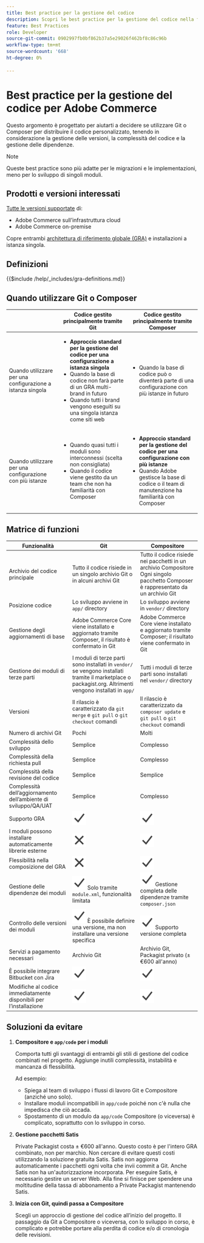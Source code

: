 ```yaml
---
title: Best practice per la gestione del codice
description: Scopri le best practice per la gestione del codice nella fase di sviluppo dei progetti Adobe Commerce.
feature: Best Practices
role: Developer
source-git-commit: 0902997fb0bf862b37a5e29026f462bf8c86c96b
workflow-type: tm+mt
source-wordcount: '668'
ht-degree: 0%

---
```



# Best practice per la gestione del codice per Adobe Commerce

Questo argomento è progettato per aiutarti a decidere se utilizzare Git o Composer per distribuire il codice personalizzato, tenendo in considerazione la gestione delle versioni, la complessità del codice e la gestione delle dipendenze.

>[!NOTE]
>
>Queste best practice sono più adatte per le migrazioni e le implementazioni, meno per lo sviluppo di singoli moduli.

## Prodotti e versioni interessati

[Tutte le versioni supportate](../../../release/versions.md) di:

- Adobe Commerce sull’infrastruttura cloud
- Adobe Commerce on-premise

Copre entrambi [architettura di riferimento globale (GRA)](../../architecture/global-reference/overview.md) e installazioni a istanza singola.

## Definizioni

{{$include /help/_includes/gra-definitions.md}}

## Quando utilizzare Git o Composer

<table>
<thead>
  <tr>
    <th></th>
    <th>Codice gestito principalmente tramite Git</th>
    <th>Codice gestito principalmente tramite Composer</th>
  </tr>
</thead>
<tbody>
  <tr>
    <td>Quando utilizzare per una configurazione a istanza singola</td>
    <td>
      <ul>
        <li><strong>Approccio standard per la gestione del codice per una configurazione a istanza singola</strong></li>
        <li>Quando la base di codice non farà parte di un GRA multi-brand in futuro</li>
        <li>Quando tutti i brand vengono eseguiti su una singola istanza come siti web</li>
      </ul>
    </td>
    <td>
      <ul>
        <li>Quando la base di codice può o diventerà parte di una configurazione con più istanze in futuro</li>
      </ul>
    </td>
  </tr>
  <tr>
    <td>Quando utilizzare per una configurazione con più istanze</td>
    <td>
      <ul>
        <li>Quando quasi tutti i moduli sono interconnessi (scelta non consigliata)</li>
        <li>Quando il codice viene gestito da un team che non ha familiarità con Composer</li>
      </ul>
    </td>
    <td>
      <ul>
        <li><strong>Approccio standard per la gestione del codice per una configurazione con più istanze</strong></li>
        <li>Quando Adobe gestisce la base di codice o il team di manutenzione ha familiarità con Composer</li>
      </ul>
    </td>
  </tr>
</tbody>
</table>

## Matrice di funzioni

| Funzionalità | Git | Compositore |
|------------------------------------------------------|-------------------------------------------------------------------------------------------------------------------------------------------------------|-------------------------------------------------------------------------------------------------------------------------------|
| Archivio del codice principale | Tutto il codice risiede in un singolo archivio Git o in alcuni archivi Git | Tutto il codice risiede nei pacchetti in un archivio Compositore<br>Ogni singolo pacchetto Composer è rappresentato da un archivio Git |
| Posizione codice | Lo sviluppo avviene in `app/` directory | Lo sviluppo avviene in `vendor/` directory |
| Gestione degli aggiornamenti di base | Adobe Commerce Core viene installato e aggiornato tramite Composer, il risultato è confermato in Git | Adobe Commerce Core viene installato e aggiornato tramite Composer; il risultato viene confermato in Git |
| Gestione dei moduli di terze parti | I moduli di terze parti sono installati in `vendor/` se vengono installati tramite il marketplace o packagist.org. Altrimenti vengono installati in `app/` | Tutti i moduli di terze parti sono installati nel `vendor/` directory |
| Versioni | Il rilascio è caratterizzato da `git merge` e `git pull` o `git checkout` comandi | Il rilascio è caratterizzato da `composer update` e `git pull` o `git checkout` comandi |
| Numero di archivi Git | Pochi | Molti |
| Complessità dello sviluppo | Semplice | Complesso |
| Complessità della richiesta pull | Semplice | Complesso |
| Complessità della revisione del codice | Semplice | Semplice |
| Complessità dell’aggiornamento dell’ambiente di sviluppo/QA/UAT | Semplice | Complesso |
| Supporto GRA | ![Icona Sì](../../../assets/yes.svg) | ![Icona Sì](../../../assets/yes.svg) |
| I moduli possono installare automaticamente librerie esterne | ![Nessuna icona](../../../assets/no.svg) | ![Icona Sì](../../../assets/yes.svg) |
| Flessibilità nella composizione del GRA | ![Nessuna icona](../../../assets/no.svg) | ![Icona Sì](../../../assets/yes.svg) |
| Gestione delle dipendenze dei moduli | ![Icona Sì](../../../assets/yes.svg) Solo tramite `module.xml`, funzionalità limitata | ![Icona Sì](../../../assets/yes.svg) Gestione completa delle dipendenze tramite `composer.json` |
| Controllo delle versioni dei moduli | ![Icona Sì](../../../assets/yes.svg) È possibile definire una versione, ma non installare una versione specifica | ![Icona Sì](../../../assets/yes.svg) Supporto versione completa |
| Servizi a pagamento necessari | Archivio Git | Archivio Git, Packagist privato (± €600 all&#39;anno) |
| È possibile integrare Bitbucket con Jira | ![Icona Sì](../../../assets/yes.svg) | ![Icona Sì](../../../assets/yes.svg) |
| Modifiche al codice immediatamente disponibili per l’installazione | ![Icona Sì](../../../assets/yes.svg) | ![Icona Sì](../../../assets/yes.svg) |

## Soluzioni da evitare

1. **Compositore e `app/code` per i moduli**

   Comporta tutti gli svantaggi di entrambi gli stili di gestione del codice combinati nel progetto. Aggiunge inutili complessità, instabilità e mancanza di flessibilità.

   Ad esempio:
   - Spiega al team di sviluppo i flussi di lavoro Git e Compositore (anziché uno solo).
   - Installare moduli incompatibili in `app/code` poiché non c&#39;è nulla che impedisca che ciò accada.
   - Spostamento di un modulo da `app/code` Compositore (o viceversa) è complicato, soprattutto con lo sviluppo in corso.

1. **Gestione pacchetti Satis**

   Private Packagist costa ± €600 all&#39;anno. Questo costo è per l&#39;intero GRA combinato, non per marchio. Non cercare di evitare questi costi utilizzando la soluzione gratuita Satis. Satis non aggiorna automaticamente i pacchetti ogni volta che invii commit a Git. Anche Satis non ha un&#39;autorizzazione incorporata. Per eseguire Satis, è necessario gestire un server Web. Alla fine si finisce per spendere una moltitudine della tassa di abbonamento a Private Packagist mantenendo Satis.

1. **Inizia con Git, quindi passa a Compositore**

   Scegli un approccio di gestione del codice all’inizio del progetto. Il passaggio da Git a Compositore o viceversa, con lo sviluppo in corso, è complicato e potrebbe portare alla perdita di codice e/o di cronologia delle revisioni.
